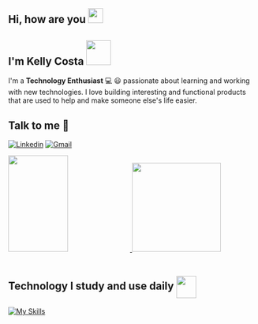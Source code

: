 ## Hi, how are you <img src="https://user-images.githubusercontent.com/42378118/110234147-e3259600-7f4e-11eb-95be-0c4047144dea.gif" width="30">
## I'm Kelly Costa <img src="https://media.giphy.com/media/VgCDAzcKvsR6OM0uWg/giphy.gif" width="50"> 

<p>I'm a <strong>Technology Enthusiast</strong> 💻 😃 passionate about learning and working with new technologies. I love building interesting and functional products that are used to help and make someone else's life easier.</p>

## Talk to me 📱

[![Linkedin](https://img.shields.io/badge/LinkedIn-0077B5?style=for-the-badge&logo=linkedin&logoColor=white)](https://www.linkedin.com/in/kellyspcosta/)
[![Gmail](https://img.shields.io/badge/Gmail-D14836?style=for-the-badge&logo=gmail&logoColor=white)](mailto:kellycosta.tech@gmail.com)

<div>
  <a href="https://github.com/Kelly-costa">
  <img width="49%" height="195px" src="https://awesome-github-stats.azurewebsites.net/user-stats/Kelly-costa?cardType=level&theme=calm&preferLogin=false&Background=FFFFFF00&Text=14B2EE&Title=55A48C&Border=DDDDDD00&Ring=55A48C" />
  <img height="180em" src="https://github-readme-stats.vercel.app/api/top-langs/?username=jehveiga&layout=compact&lang_count=16&theme=tokyonight">
  </a>
</div>

<br/>
<h2>Technology I study and use daily
  <img align="center" src="https://media0.giphy.com/media/gcOg6zLJc0hN6YZ2i4/giphy.gif?cid=ecf05e47802sgiy2w5q0ybug4ncwjadownwtcb7fwitn62jz&rid=giphy.gif&ct=s" height="45" width= 40px>
</h2>

  [![My Skills](https://skillicons.dev/icons?i=dotnet,cs,c,js,ts,angular,html,css,bootstrap,git,regex&perline=5)](https://skillicons.dev)

<br/>
